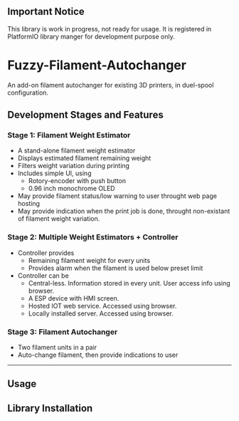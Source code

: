 ## Important Notice
This library is work in progress, not ready for usage. It is registered in PlatformIO library manger for development purpose only.

# Fuzzy-Filament-Autochanger
An add-on filament autochanger for existing 3D printers, in duel-spool configuration.

## Development Stages and Features
### Stage 1: Filament Weight Estimator
- A stand-alone filament weight estimator
- Displays estimated filament remaining weight
- Filters weight variation during printing
- Includes simple UI, using
  - Rotory-encoder with push button
  - 0.96 inch monochrome OLED
- May provide filament status/low warning to user throught web page hosting
- May provide indication when the print job is done, throught non-existant of filament weight variation. 

### Stage 2: Multiple Weight Estimators + Controller
- Controller provides
  - Remaining filament weight for every units
  - Provides alarm when the filament is used below preset limit
- Controller can be
  - Central-less.  Information stored in every unit. User access info using browser.
  - A ESP device with HMI screen.
  - Hosted IOT web service. Accessed using browser.
  - Locally installed server. Accessed using browser.
### Stage 3: Filament Autochanger
- Two filament units in a pair
- Auto-change filament, then provide indications to user

---
## Usage

## Library Installation

